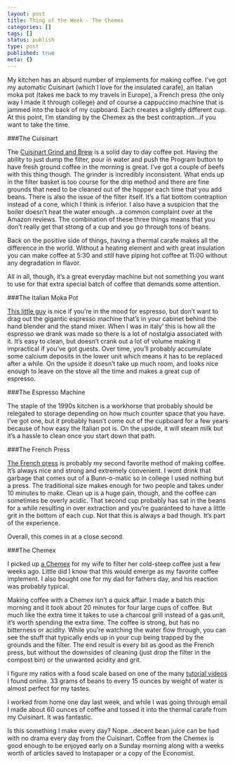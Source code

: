 ```yaml
---
layout: post
title: Thing of the Week - The Chemex
categories: []
tags: []
status: publish
type: post
published: true
meta: {}
---
```

My kitchen has an absurd number of implements for making coffee. I’ve got my automatic Cuisinart (which I love for the insulated carafe), an Italian moka pot (takes me back to my travels in Europe), a French press (the only way I made it through college) and of course a cappuccino machine that is jammed into the back of my cupboard. Each creates a slightly different cup. At this point, I’m standing by the Chemex as the best contraption…if you want to take the time.


###The Cuisinart



The 
[Cuisinart Grind and Brew](http://www.amazon.com/Cuisinart-DGB-900BC-Thermal-Automatic-Coffeemaker/dp/B000T9XPHC/ref=sr_1_4?s=home-garden&ie=UTF8&qid=1309174637&sr=1-4) is a solid day to day coffee pot. Having the ability to just dump the filter, pour in water and push the Program button to have fresh ground coffee in the morning is great. I’ve got a couple of beefs with this thing though. The grinder is incredibly inconsistent. What ends up in the filter basket is too course for the drip method and there are fine grounds that need to be cleaned out of the hopper each time that you add beans. There is also the issue of the filter itself. It’s a flat bottom contraption instead of a cone, which I think is inferior. I also have a suspicion that the boiler doesn’t heat the water enough…a common complaint over at the Amazon reviews. The combination of these three things means that you don’t really get that strong of a cup and you go through tons of beans.


Back on the positive side of things, having a thermal carafe makes all the difference in the world. Without a heating element and with great insulation you can make coffee at 5:30 and still have piping hot coffee at 11:00 without any degradation in flavor.


All in all, though, it’s a great everyday machine but not something you want to use for that extra special batch of coffee that demands some attention.


###The Italian Moka Pot



[This little guy](http://www.amazon.com/Bialetti-Express-6-Cup-Stovetop-Espresso/dp/B000CNY6UK/ref=sr_1_1?ie=UTF8&qid=1309174384&sr=8-1) is nice if you’re in the mood for espresso, but don’t want to drag out the gigantic espresso machine that’s in your cabinet behind the hand blender and the stand mixer. When I was in italy’ this is how all the espresso we drank was made so there is a lot of nostalgia associated with it. It’s easy to clean, but doesn’t crank out a lot of volume making it impractical if you’ve got guests. Over time, you’ll probably accumulate some calcium deposits in the lower unit which means it has to be replaced after a while. On the upside it doesn’t take up much room, and looks nice enough to leave on the stove all the time and makes a great cup of espresso.


###The Espresso Machine



The staple of the 1990s kitchen is a workhorse that probably should be relegated to storage depending on how much counter space that you have. I’ve got one, but it probably hasn’t come out of the cupboard for a few years because of how easy the Italian pot is. On the upside, it will steam milk but it’s a hassle to clean once you start down that path.


###The French Press



[The French press](http://www.amazon.com/Bodum-1928-16US6-Chambord-Coffee-Press/dp/B00005LM0S/ref=sr_1_2?s=home-garden&ie=UTF8&qid=1309174467&sr=1-2) is probably my second favorite method of making coffee. It’s always nice and strong and extremely convenient. I wont drink that garbage that comes out of a Bunn-o-matic so in college I used nothing but a press. The traditional size makes enough for two people and takes under 10 minutes to make. Clean up is a huge pain, though, and the coffee can sometimes be overly acidic. That second cup probably has sat in the beans for a while resulting in over extraction and you’re guaranteed to have a little grit in the bottom of each cup. Not that this is always a bad though. It’s part of the experience.


Overall, this comes in at a close second.


###The Chemex



I picked up 
[a Chemex](http://www.amazon.com/Chemex-Drip-Coffee-Carafe-Cup/dp/B000I1WP7W/ref=sr_1_5?s=home-garden&ie=UTF8&qid=1309174511&sr=1-5) for my wife to filter her cold-steep coffee just a few weeks ago. Little did I know that this would emerge as my favorite coffee implement. I also bought one for my dad for fathers day, and his reaction was probably typical.


Making coffee with a Chemex isn’t a quick affair. I made a batch this morning and it took about 20 minutes for four large cups of coffee. But much like the extra time it takes to use a charcoal grill instead of a gas unit, it’s worth spending the extra time. The coffee is strong, but has no bitterness or acidity. While you’re watching the water flow through, you can see the stuff that typically ends up in your cup being trapped by the grounds and the filter. The end result is every bit as good as the French press, but without the downsides of cleaning (just drop the filter in the compost bin) or the unwanted acidity and grit.


I figure my ratios with a food scale based on one of the many 
[tutorial videos](http://vimeo.com/6161817) I found online. 33 grams of beans to every 15 ounces by weight of water is almost perfect for my tastes.


I worked from home one day last week, and while I was going through email I made about 60 ounces of coffee and tossed it into the thermal carafe from my Cuisinart. It was fantastic.


Is this something I make every day? Nope…decent bean juice can be had with no drama every day from the Cuisinart. Coffee from the Chemex is good enough to be enjoyed early on a Sunday morning along with a weeks worth of articles saved to Instapaper or a copy of the Economist.
